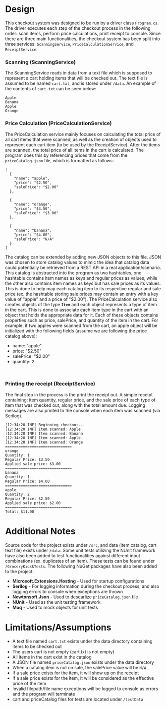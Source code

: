 # Design
This checkout system was designed to be run by a driver class `Program.cs`. The driver executes each step of the checkout process in the following order: scan items, perform price calculations, print receipt to console. Since there are three main functionalities, the checkout system has been split into three services: `ScanningService`, `PriceCalculationService`, and `ReceiptService`. 


### Scanning (ScanningService)
The ScanningService reads in data from a text file which is supposed to represent a cart holding items that will be checked out. 
The text file is assumed to be named `cart.txt`, and is stored under `/data`. An example of the contents of `cart.txt` can be seen below:
```
Apple
Banana
Apple
Orange
```


### Price Calculation (PriceCalculationService)
The PriceCalculation service mainly focuses on calculating the total price of all cart items that were scanned, as well as the creation of objects used to represent each cart item (to be used by the ReceiptService). After the items are scanned, the total price of all items in the cart is calculated. The program does this by referencing prices that come from the `priceCatalog.json` file, which is formatted as follows: 
```
[
  {
    "name": "apple",
    "price": "$2.50",
    "salePrice": "$2.00"
  },

  {
    "name": "orange",
    "price": "$3.50",
    "salePrice": "$3.00"
  },

  {
    "name": "banana",
    "price": "$4.00",
    "salePrice": "N/A"
  }
]
```
The catalog can be extended by adding new JSON objects to this file. JSON was chosen to store catalog values to mimic the idea that catalog data could potentially be retrieved from a REST API in a real application/scenario. This catalog is abstracted into the program as two hashtables, one hashtable contains item names as keys and regular prices as values, while the other also contains item names as keys but has sale prices as its values. This is done to help map each catalog item to its respective regular and sale price (ex. the hashtable storing sale prices may contain an entry with a key value of "apple" and a price of "$2.00"). The PriceCalculation service also creates objects of the type **`Item`** and each object represents a type of item in the cart. This is done to associate each item type in the cart with an object that holds the appropriate data for it. Each of these objects contains properties such as price, salePrice, and quantity of the item in the cart. For example, if two apples were scanned from the cart, an apple object will be initialized with the following fields (assume we are following the price catalog above): </br>
* name: "apple"
* price: "$2.50"
* salePrice: "$2.00"
* quantity: 2 
</br>


### Printing the receipt (ReceiptService)
The final step in the process is the print the receipt out. A simple receipt containing:  item quantity, regular price, and the sale price of each type of item that was checked out, along with the total amount due. Logging messages are also printed to the console when each item was scanned (via Serilog). 
```
[12:34:20 INF] Beginning checkout...
[12:34:20 INF] Item scanned: Apple
[12:34:20 INF] Item scanned: Banana
[12:34:20 INF] Item scanned: Apple
[12:34:20 INF] Item scanned: Orange
==============================
orange
Quantity: 1
Regular Price: $3.50
Applied sale price: $3.00
==============================
banana
Quantity: 1
Regular Price: $4.00
==============================
apple
Quantity: 2
Regular Price: $2.50
Applied sale price: $2.00
==============================
Total: $11.00
```


# Additional Notes
Source code for the project exists under `/src`, and data (item catalog, cart text file) exists under `/data`. 
Some unit tests utilizing the NUnit framework have also been added to test functionalities against different input combinations (ex. duplicates of an item). These tests can be found under `/GroceryKioskTests`. The following NuGet packages have also been added to the project: </br>
* **Microsoft.Extensions.Hosting** - Used for startup configurations
* **Serilog** - For logging information during the checkout process, and also logging errors to console when exceptions are thrown
* **Newtonsoft.Json** - Used to desearlize `priceCatalog.json` file
* **NUnit** - Used as the unit testing framework
* **Moq** - Used to mock objects for unit tests


# Limitations/Assumptions
* A text file named `cart.txt` exists under the data directory containing items to be checked out
* The users cart is not empty (cart.txt is not empty)
* All items in the cart exist in the catalog
* A JSON file named `priceCatalog.json` exists under the data directory
* When a catalog item is not on sale, the salePrice value will be `N/A`
* If a sale price exists for the item, it will show up on the receipt
* If a sale price exists for the item, it will be considered as the effective price of the item
* Invalid filepath/file name exceptions will be logged to console as errors and the program will terminate
* cart and priceCatalog files for tests are located under `/testData`
